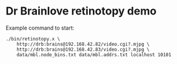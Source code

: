Dr Brainlove retinotopy demo
============================

Example command to start:

    ./bin/retinotopy.x \
        http://drb:brains@192.168.42.82/video.cgi?.mjpg \
        http://drb:brains@192.168.42.83/video.cgi?.mjpg \
        data/mbl.node_bins.txt data/mbl.addrs.txt localhost 10101

